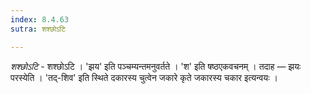 ```yaml
---
index: 8.4.63
sutra: शश्छोऽटि

---
```

_शश्छोऽटि_ - शश्छोऽटि । 'झय' इति पञ्चम्यन्तमनुवर्तते । 'श' इति षष्ठएकवचनम् । तदाह — झयः परस्येति । 'तद्-शिव' इति स्थिते दकारस्य चुत्वेन जकारे कृते जकारस्य चकार इत्यन्वयः ।
